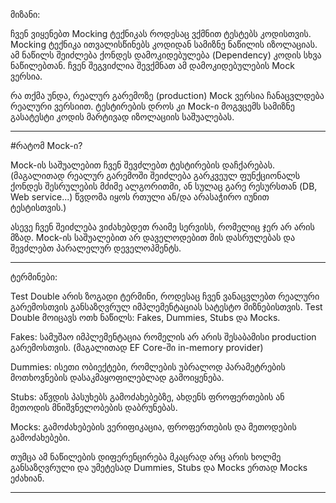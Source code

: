 მიზანი:

ჩვენ ვიყენებთ Mocking ტექნიკას როდესაც ვქმნით ტესტებს კოდისთვის. Mocking ტექნიკა ითვალისწინებს კოდიდან სამიზნე ნაწილის იზოლაციას. 
ამ ნაწილს შეიძლება ქონდეს დამოკიდებულება (Dependency) კოდის სხვა ნაწილებთან. ჩვენ შეგვიძლია შევქმნათ ამ დამოკიდებულების Mock ვერსია.

რა თქმა უნდა, რეალურ გარემოზე (production) Mock ვერსია ჩანაცვლდება რეალური ვერსიით. ტესტირების დროს კი Mock-ი მოგვცემს სამიზნე გასატესტი კოდის
მარტივად იზოლაციის საშუალებას.

------------------------

#რატომ Mock-ი?

Mock-ის საშუალებით ჩვენ შევძლებთ ტესტირების დაჩქარებას. (მაგალითად რეალურ გარემოში შეიძლება გარკვეულ ფუნქციონალს ქონდეს შესრულების მძიმე ალგორითმი,
ან სულაც გარე რესურსთან (DB, Web service...) წვდომა იყოს რთული ან/და არასაჭირო იუნით ტესტისთვის.)

ასევე ჩვენ შეიძლება ვიძახებდეთ რაიმე სერვისს, რომელიც ჯერ არ არის მზად. Mock-ის საშუალებით არ დაველოდებით მის დასრულებას და 
შევძლებთ პარალელურ დეველოპმენტს.

------------------------

ტერმინები:

Test Double არის ზოგადი ტერმინი, როდესაც ჩვენ ვანაცვლებთ რეალური გარემოსთვის განსაზღვრულ იმპლემენტაციას სატესტო მიზნებისთვის.
Test Double მოიცავს ოთხ ნაწილს: Fakes, Dummies, Stubs და Mocks.

Fakes: სამუშაო იმპლემენტაცია რომელის არ არის შესაბამისი production გარემოსთვის. (მაგალითად EF Core-ში in-memory provider)

Dummies: ისეთი ობიექტები, რომლების უბრალოდ პარამეტრების მოთხოვნების დასაკმაყოფილებლად გამოიყენება.

Stubs: აწვდის პასუხებს გამოძახებებზე, ახდენს ფროფერთების ან მეთოდის მნიშვნელობების დაბრუნებას.

Mocks: გამოძახებების ვერიფიკაცია, ფროფერთების და მეთოდების გამოძახებები.

თუმცა ამ ნაწილების დიფერენცირება მკაცრად არც არის ხოლმე განსაზღვრული და უმეტესად Dummies, Stubs და Mocks ერთად Mocks ეძახიან.

------------------------
